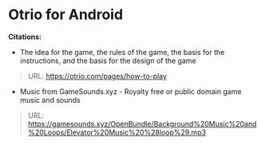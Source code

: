 # Otrio for Android

**Citations:**

- The idea for the game, the rules of the game, the basis for the instructions, and the basis for the design of the game 
> URL: https://otrio.com/pages/how-to-play

- Music from GameSounds.xyz - Royalty free or public domain game music and sounds
> URL: https://gamesounds.xyz/OpenBundle/Background%20Music%20and%20Loops/Elevator%20Music%20%28loop%29.mp3
